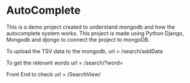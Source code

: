 # AutoComplete
This is a demo project created to understand mongodb and how the autocomplete system works. This project is made using Python Django, Mongodb and djongo to connect the project to mongoDB.

To upload the TSV data to the mongodb, url = /search/addData

To get the relevant words url = /search/?word=

Front End to check url = /SearchView/
